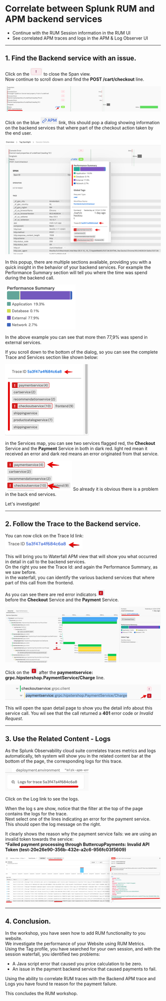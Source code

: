 # Correlate between Splunk RUM and APM backend services

* Continue with the RUM Session information in the RUM UI
* See correlated APM traces and logs in the APM & Log Observer UI

---
## 1. Find the Backend service with an issue.

Click on the ![RUM-JS](../images/rum/RUM-JS-Error.png) to close the Span view. </br>
Now continue to scroll down and find the **POST /cart/checkout** line.

![RUM-APM-Click](../images/rum//RUM-APM-Click.png)

Click on the blue ![RUM-APM-BLUE](../images/rum/RUM-APM.png) link, this should pop a dialog showing information</br> on the backend services that where part of the checkout action taken by the end user.

![RUM-APM-Trace](../images/rum//RUM-Trace.png)

In this popup, there are multiple sections available, providing you with a quick insight in the behavior of your backend services. For example the Performance Summary section will tell you where the time was spend during the backend call. 

![RUM-APM-Trace-perf](../images/rum/RUM-Trace-Performance.png)

In the above example you can see that more then 77,9% was spend in external services.

If you scroll down to the bottom of the dialog, so you can see the complete Trace and Services section like shown below:

![RUM-APM-Trace-services](../images/rum/RUM-Trace-Services.png)

in the Services map, you can see two services flagged red, the **Checkout** Service and the **Payment** Service in both in dark red. light red mean it received an error and dark red means an error originated from that service.

![RUM-APM-Trace-services-detail](../images/rum/RUM-Trace-Services-Detail.png)
So already it is obvious there is a problem in the back end services.</br>

Let's investigate!

---
## 2.  Follow the Trace to the Backend service.
You can now click on the Trace Id link: </br>
![RUM-APM-Trace-link](../images/rum/RUM-Trace-url.png)

This will bring you to Waterfall APM view that will show you what occurred in detail in call to the backend services.</br>
On the right you see the Trace Id: and again the Performance Summary, as we saw before.</br>
in the waterfall, you can identify the various backend services that where part of this call from the frontend.

As you can see there are red error indicators ![RUM-APM-error-flag](../images/rum/APM_Error_Flag.png) </br>
before the **Checkout** Service and the **Payment** Service.

![RUM-APM-waterfall](../images/rum/RUM-APM-Waterfall.png)

Click on the ![RUM-APM-error-flag](../images/rum/APM_Error_Flag.png) after the **paymentservice: grpc.hipstershop.PaymentService/Charge** line.

![RUM-payment-click](../images/rum/payment-click.png)

This will open the span detail page to show you the detail info about this service call.
You wil see that the call returned a **401** error code or *Invalid Request*. 

---
## 3.  Use the Related Content - Logs 
As the Splunk Observability cloud suite correlates traces metrics and logs automatically, teh system will show you in the related content bar at the bottom of the page, the corresponding logs for this trace.

![RUM-payment-related-content](../images/rum/log-corelation.png)

Click on the Log link to see the logs.

When the log s are show, notice that the filter at the top of the page contains the logs for the trace.</br>
Next select one of the  lines indicating an error for the payment service.</br>
This should open the log message on the right.

It clearly shows the reason why the payment service fails: we are using an invalid token towards the service:  </br>
***Failed payment processing through ButtercupPayments: Invalid API Token (test-20e26e90-356b-432e-a2c6-956fc03f5609)**

![RUM-logs](../images/rum/RUM-LogObserver.png)

---
## 4.  Conclusion.

In the workshop, you have seen how to add RUM functionality to you website. </br>
We investigate the performance of your Website using RUM Metrics.</br>
Using the Tag profile, you have searched for your own session, and with the session waterfall, you identified two problems:</br>
* A Java script error that caused you price calculation to be zero.</br>
* An issue in the payment backend service that caused payments to fail.</br>

Using the ability to correlate RUM traces with the Backend APM trace and Logs you have found te reason for the payment failure.

This concludes the RUM workshop.
